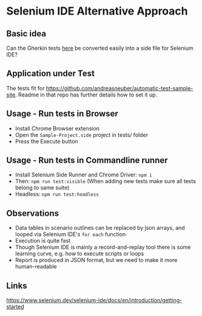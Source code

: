 # Selenium IDE Alternative Approach

## Basic idea
Can the Gherkin tests [here](https://github.com/andreasneuber/java-cucumber-selenium-example/tree/master/src/test/resources/features) 
be converted easily into a side file for Selenium IDE?

## Application under Test
The tests fit for https://github.com/andreasneuber/automatic-test-sample-site. 
Readme in that repo has further details how to set it up.

## Usage - Run tests in Browser
- Install Chrome Browser extension
- Open the `Sample-Project.side` project in tests/ folder
- Press the Execute button

## Usage - Run tests in Commandline runner
- Install Selenium Side Runner and Chrome Driver: `npm i`
- Then: `npm run test:visible` (When adding new tests make sure all tests belong to same suite)
- Headless: `npm run test:headless`

## Observations
- Data tables in scenario outlines can be replaced by json arrays, and looped via Selenium IDE's `for each` function
- Execution is quite fast
- Though Selenium IDE is mainly a record-and-replay tool there is some learning curve, e.g. how to execute scripts or loops
- Report is produced in JSON format, but we need to make it more human-readable

## Links
https://www.selenium.dev/selenium-ide/docs/en/introduction/getting-started
